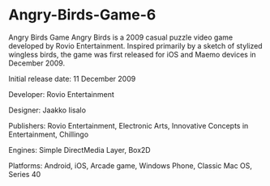 # Angry-Birds-Game-6

Angry Birds Game
Angry Birds is a 2009 casual puzzle video game developed by Rovio Entertainment.
Inspired primarily by a sketch of stylized wingless birds, the game was first released for iOS and Maemo devices in December 2009.

Initial release date: 11 December 2009

Developer: Rovio Entertainment 

Designer: Jaakko Iisalo

Publishers: Rovio Entertainment, Electronic Arts, Innovative Concepts in Entertainment, Chillingo 

Engines: Simple DirectMedia Layer, Box2D

Platforms: Android, iOS, Arcade game, Windows Phone, Classic Mac OS, Series 40
